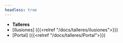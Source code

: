```yaml
---
headless: true
---
```


- **Talleres**
- [Ilusiones] ({{<relref "/docs/talleres/ilusiones">}})
- [Portal] ({{<relref "/docs/talleres/Portal">}})
<br />
